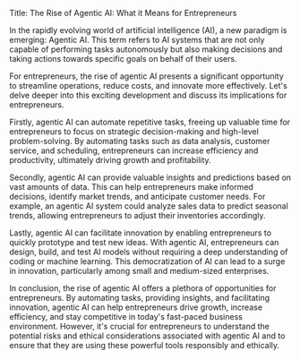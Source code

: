 
Title: The Rise of Agentic AI: What it Means for Entrepreneurs

In the rapidly evolving world of artificial intelligence (AI), a new paradigm is emerging: Agentic AI. This term refers to AI systems that are not only capable of performing tasks autonomously but also making decisions and taking actions towards specific goals on behalf of their users.

For entrepreneurs, the rise of agentic AI presents a significant opportunity to streamline operations, reduce costs, and innovate more effectively. Let's delve deeper into this exciting development and discuss its implications for entrepreneurs.

Firstly, agentic AI can automate repetitive tasks, freeing up valuable time for entrepreneurs to focus on strategic decision-making and high-level problem-solving. By automating tasks such as data analysis, customer service, and scheduling, entrepreneurs can increase efficiency and productivity, ultimately driving growth and profitability.

Secondly, agentic AI can provide valuable insights and predictions based on vast amounts of data. This can help entrepreneurs make informed decisions, identify market trends, and anticipate customer needs. For example, an agentic AI system could analyze sales data to predict seasonal trends, allowing entrepreneurs to adjust their inventories accordingly.

Lastly, agentic AI can facilitate innovation by enabling entrepreneurs to quickly prototype and test new ideas. With agentic AI, entrepreneurs can design, build, and test AI models without requiring a deep understanding of coding or machine learning. This democratization of AI can lead to a surge in innovation, particularly among small and medium-sized enterprises.

In conclusion, the rise of agentic AI offers a plethora of opportunities for entrepreneurs. By automating tasks, providing insights, and facilitating innovation, agentic AI can help entrepreneurs drive growth, increase efficiency, and stay competitive in today's fast-paced business environment. However, it's crucial for entrepreneurs to understand the potential risks and ethical considerations associated with agentic AI and to ensure that they are using these powerful tools responsibly and ethically.

